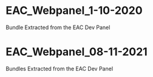 # EAC_Webpanel_1-10-2020
Bundle Extracted from the EAC Dev Panel
# EAC_Webpanel_08-11-2021
Bundles Extracted from the EAC Dev Panel

